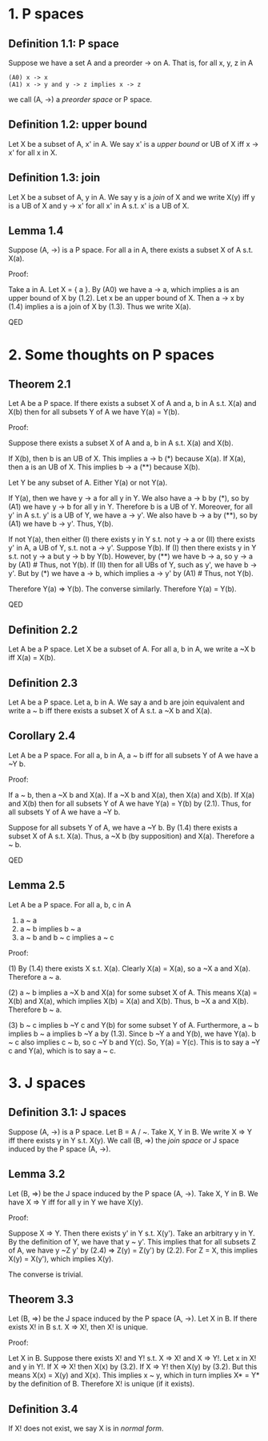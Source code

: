 # 1. P spaces

## Definition 1.1: P space

Suppose we have a set A and a preorder -> on A. That is, for all x, y, z in A

    (A0) x -> x
    (A1) x -> y and y -> z implies x -> z

we call (A, ->) a *preorder space* or P space.

## Definition 1.2: upper bound

Let X be a subset of A, x' in A. We say x' is a *upper bound* or UB of X iff x -> x' for all x in X.

## Definition 1.3: join

Let X be a subset of A, y in A. We say y is a *join* of X and we write X(y) iff y is a UB of X and y -> x' for all 
x' in A s.t. x' is a UB of X.

## Lemma 1.4

Suppose (A, ->) is a P space. For all a in A, there exists a subset X of A s.t. X(a).

Proof:

Take a in A. Let X = { a }. By (A0) we have a -> a, which implies a is an upper bound of X by (1.2). Let x be
an upper bound of X. Then a -> x by (1.4) implies a is a join of X by (1.3). Thus we write X(a).

QED

# 2. Some thoughts on P spaces

## Theorem 2.1

Let A be a P space. If there exists a subset X of A and a, b in A s.t. X(a) and X(b) then 
for all subsets Y of A we have Y(a) = Y(b).

Proof:

Suppose there exists a subset X of A and a, b in A s.t. X(a) and X(b).

If X(b), then b is an UB of X. This implies a -> b (*) because X(a).
If X(a), then a is an UB of X. This implies b -> a (**) because X(b).

Let Y be any subset of A. Either Y(a) or not Y(a).

If Y(a), then we have y -> a for all y in Y. We also have a -> b by (*), so by (A1) we have y -> b for all 
y in Y. Therefore b is a UB of Y. Moreover, for all y' in A s.t. y' is a UB of Y, we have a -> y'. We also
have b -> a by (**), so by (A1) we have b -> y'. Thus, Y(b).

If not Y(a), then either (I) there exists y in Y s.t. not y -> a or (II) there exists y' in A, a UB
of Y, s.t. not a -> y'. Suppose Y(b). If (I) then there exists y in Y s.t. not y -> a but y -> b by Y(b). 
However, by (**) we have b -> a, so y -> a by (A1) # Thus, not Y(b). If (II) then for all UBs of Y,
such as y', we have b -> y'. But by (*) we have a -> b, which implies a -> y' by (A1) # Thus, not Y(b).

Therefore Y(a) => Y(b). The converse similarly. Therefore Y(a) = Y(b).

QED

## Definition 2.2

Let A be a P space. Let X be a subset of A. For all a, b in A, we write a ~X b iff X(a) = X(b).

## Definition 2.3

Let A be a P space. Let a, b in A. We say a and b are join equivalent and write a ~ b iff there exists a subset 
X of A s.t. a ~X b and X(a).

## Corollary 2.4

Let A be a P space. For all a, b in A, a ~ b iff for all subsets Y of A we have a ~Y b.

Proof:

If a ~ b, then a ~X b and X(a). If a ~X b and X(a), then X(a) and X(b). If X(a) and X(b) then for all 
subsets Y of A we have Y(a) = Y(b) by (2.1). Thus, for all subsets Y of A we have a ~Y b.

Suppose for all subsets Y of A, we have a ~Y b. By (1.4) there exists a subset X of A s.t. X(a).
Thus, a ~X b (by supposition) and X(a). Therefore a ~ b.

QED

## Lemma 2.5

Let A be a P space. For all a, b, c in A

1. a ~ a
2. a ~ b implies b ~ a
3. a ~ b and b ~ c implies a ~ c

Proof:

(1) By (1.4) there exists X s.t. X(a). Clearly X(a) = X(a), so a ~X a and X(a). Therefore a ~ a.

(2) a ~ b implies a ~X b and X(a) for some subset X of A. This means X(a) = X(b) and X(a), which implies
X(b) = X(a) and X(b). Thus, b ~X a and X(b). Therefore b ~ a.

(3) b ~ c implies b ~Y c and Y(b) for some subset Y of A. Furthermore, a ~ b implies b ~ a implies b ~Y a by (1.3). 
Since b ~Y a and Y(b), we have Y(a). b ~ c also implies c ~ b, so c ~Y b and Y(c). So, Y(a) = Y(c). This is to say
a ~Y c and Y(a), which is to say a ~ c.

# 3. J spaces

## Definition 3.1: J spaces

Suppose (A, ->) is a P space. Let B = A / ~. Take X, Y in B. We write X => Y iff there exists y in Y s.t. X(y).
We call (B, =>) the *join space* or J space induced by the P space (A, ->).

## Lemma 3.2

Let (B, =>) be the J space induced by the P space (A, ->). Take X, Y in B. We have X => Y iff for all y in Y
we have X(y).

Proof:

Suppose X => Y. Then there exists y' in Y s.t. X(y'). Take an arbitrary y in Y. By the definition of Y, we have
that y ~ y'. This implies that for all subsets Z of A, we have y ~Z y' by (2.4) => Z(y) = Z(y') by (2.2). For 
Z = X, this implies X(y) = X(y'), which implies X(y).

The converse is trivial.

## Theorem 3.3

Let (B, =>) be the J space induced by the P space (A, ->). Let X in B. If there exists X! in B s.t. X => X!,
then X! is unique.

Proof:

Let X in B. Suppose there exists X! and Y! s.t. X => X! and X => Y!. Let x in X! and y in Y!. If X => X! then 
X(x) by (3.2). If X => Y! then X(y) by (3.2). But this means X(x) = X(y) and X(x). This implies x ~ y, which in turn 
implies X* = Y* by the definition of B. Therefore X! is unique (if it exists).

## Definition 3.4

If X! does not exist, we say X is in *normal form*.
